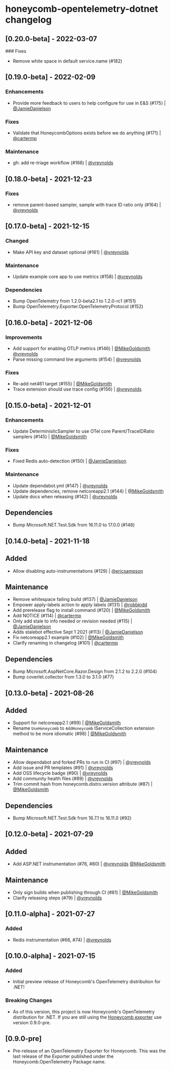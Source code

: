 # honeycomb-opentelemetry-dotnet changelog

## [0.20.0-beta] - 2022-03-07

### Fixes

- Remove white space in default service.name (#182)

## [0.19.0-beta] - 2022-02-09

### Enhancements

- Provide more feedback to users to help configure for use in E&S (#175) | [@JamieDanielson](https://github.com/JamieDanielson)

### Fixes

- Validate that HoneycombOptions exists before we do anything (#171) | [@cartermp](https://github.com/cartermp)

### Maintenance

- gh: add re-triage workflow (#166) | [@vreynolds](https://github.com/vreynolds)

## [0.18.0-beta] - 2021-12-23

### Fixes

- remove parent-based sampler, sample with trace ID ratio only (#164) | [@vreynolds](https://github.com/vreynolds)

## [0.17.0-beta] - 2021-12-15

### Changed

- Make API key and dataset optional (#161) | [@vreynolds](https://github.com/vreynolds)

### Maintenance

- Update example core app to use metrics (#158) | [@vreynolds](https://github.com/vreynolds)

### Dependencies

- Bump OpenTelemetry from 1.2.0-beta2.1 to 1.2.0-rc1 (#151)
- Bump OpenTelemetry.Exporter.OpenTelemetryProtocol (#152)

## [0.16.0-beta] - 2021-12-06

### Improvements

- Add support for enabling OTLP metrics (#146) | [@MikeGoldsmith](https://github.com/MikeGoldsmith) [@vreynolds](https://github.com/vreynolds)
- Parse missing command line arguments (#154) | [@vreynolds](https://github.com/vreynolds)

### Fixes

- Re-add net461 target (#155) | [@MikeGoldsmith](https://github.com/MikeGoldsmith)
- Trace extension should use trace config (#156) | [@vreynolds](https://github.com/vreynolds)

## [0.15.0-beta] - 2021-12-01

### Enhancements

- Update DeterminisitcSampler to use OTel core Parent/TraceIDRatio samplers (#145) | [@MikeGoldsmith](https://github.com/MikeGoldsmith)

### Fixes

- Fixed Redis auto-detection (#150) | [@JamieDanielson](https://github.com/JamieDanielson)

### Maintenance

- Update dependabot.yml (#147) | [@vreynolds](https://github.com/vreynolds)
- Update dependencies, remove netcoreapp2.1 (#144) | [@MikeGoldsmith](https://github.com/MikeGoldsmith)
- Update docs when releasing (#142) | [@vreynolds](https://github.com/vreynolds)

## Dependencies

- Bump Microsoft.NET.Test.Sdk from 16.11.0 to 17.0.0 (#148)

## [0.14.0-beta] - 2021-11-18

## Added

- Allow disabling auto-instrumentations (#129) | [@ericsampson](https://github.com/ericsampson)

## Maintenance

- Remove whitespace failing build (#137) | [@JamieDanielson](https://github.com/JamieDanielson)
- Empower apply-labels action to apply labels (#131) | [@robbkidd](https://github.com/robbkidd)
- Add prerelease flag to install command (#120) | [@MikeGoldsmith](https://github.com/MikeGoldsmith)
- Add NOTICE (#114) | [@cartermp](https://github.com/cartermp)
- Only add stale to info needed or revision needed (#115) | [@JamieDanielson](https://github.com/JamieDanielson)
- Adds stalebot effective Sept 1 2021 (#113) | [@JamieDanielson](https://github.com/JamieDanielson)
- Fix netcoreapp2.1 example (#102) | [@MikeGoldsmith](https://github.com/MikeGoldsmith)
- Clarify renaming in changelog (#101) | [@cartermp](https://github.com/cartermp)

## Dependencies

- Bump Microsoft.AspNetCore.Razor.Design from 2.1.2 to 2.2.0 (#104)
- Bump coverlet.collector from 1.3.0 to 3.1.0 (#77)

## [0.13.0-beta] - 2021-08-26

## Added

- Support for netcoreapp2.1 (#99) | [@MikeGoldsmith](https://github.com/MikeGoldsmith)
- Rename `UseHoneycomb` to `AddHoneycomb` IServiceCollection extension method to be more idiomatic (#98) | [@MikeGoldsmith](https://github.com/MikeGoldsmith)

## Maintenance

- Allow dependabot and forked PRs to run in CI (#97) | [@vreynolds](https://github.com/vreynolds)
- Add issue and PR templates (#91) | [@vreynolds](https://github.com/vreynolds)
- Add OSS lifecycle badge (#90) | [@vreynolds](https://github.com/vreynolds)
- Add community health files (#89) | [@vreynolds](https://github.com/vreynolds)
- Trim commit hash from honeycomb.distro.version attribute (#87) | [@MikeGoldsmith](https://github.com/MikeGoldsmith)

## Dependencies

- Bump Microsoft.NET.Test.Sdk from 16.7.1 to 16.11.0 (#92)

## [0.12.0-beta] - 2021-07-29

## Added

- Add ASP.NET instrumentation (#76, #80) | [@vreynolds](https://github.com/vreynolds) [@MikeGoldsmith](https://github.com/MikeGoldsmith)

## Maintenance

- Only sign builds when publishing through CI (#81) | [@MikeGoldsmith](https://github.com/MikeGoldsmith)
- Clarify releasing steps (#79) | [@vreynolds](https://github.com/vreynolds)

## [0.11.0-alpha] - 2021-07-27

### Added

- Redis instrumentation  (#66, #74) | [@vreynolds](https://github.com/vreynolds)

## [0.10.0-alpha] - 2021-07-15

### Added

- Initial preview release of Honeycomb's OpenTelemetry distribution for .NET!

### Breaking Changes

- As of this version, this project is now Honeycomb's OpenTelemetry distribution for .NET.
  If you are still using the [Honeycomb exporter](https://github.com/honeycombio/opentelemetry-dotnet) use version 0.9.0-pre.

## [0.9.0-pre]

- Pre-release of an OpenTelemetry Exporter for Honeycomb.
  This was the last release of the Exporter published under the Honeycomb.OpenTelemetry Package name.
